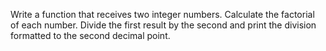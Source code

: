 Write a function that receives two integer numbers. Calculate the factorial of each number. Divide the first result by the second and print the division formatted to the second decimal point.

